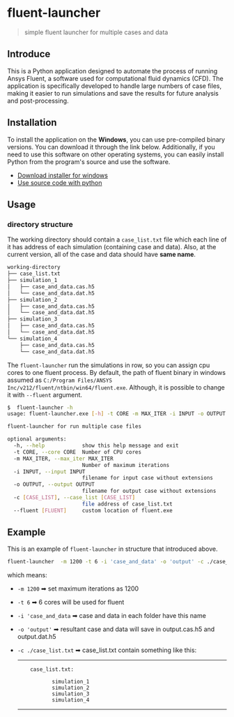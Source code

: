 # fluent-launcher
 > simple fluent launcher for multiple cases and data

## Introduce
This is a Python application designed to automate the process of running Ansys Fluent, a software used for computational fluid dynamics (CFD). The application is specifically developed to handle large numbers of case files, making it easier to run simulations and save the results for future analysis and post-processing.

## Installation
To install the application on the **Windows**, you can use pre-compiled binary versions. You can download it through the link below. Additionally, if you need to use this software on other operating systems, you can easily install Python from the program's source and use the software.

 - [Download installer for windows](https://github.com/J-Saeedi/fluent-launcher/releases/latest/download/fluent-launcher-setup.msi) 
  - [Use source code with python](https://github.com/J-Saeedi/fluent-launcher/archive/refs/heads/main.zip)

## Usage

### directory structure
The working directory should contain a `case_list.txt` file which each line of it has address of each simulation (containing case and data).
Also, at the current version, all of the case and data should have __same name__.
```bash
working-directory
├── case_list.txt
├── simulation_1
│   ├── case_and_data.cas.h5
│   └── case_and_data.dat.h5
├── simulation_2
│   ├── case_and_data.cas.h5
│   └── case_and_data.dat.h5
├── simulation_3
│   ├── case_and_data.cas.h5
│   └── case_and_data.dat.h5
└── simulation_4
    ├── case_and_data.cas.h5
    └── case_and_data.dat.h5
```
The `fluent-launcher` run the simulations in row, so you can assign cpu cores to one fluent process. By default, the path of fluent binary in windows assumed as 
`C:/Program Files/ANSYS Inc/v212/fluent/ntbin/win64/fluent.exe`. Although, it is possible to change it with `--fluent` argument.

```bash
$  fluent-launcher -h
usage: fluent-launcher.exe [-h] -t CORE -m MAX_ITER -i INPUT -o OUTPUT [-c [CASE_LIST]] [--fluent [FLUENT]]

fluent-launcher for run multiple case files

optional arguments:
  -h, --help            show this help message and exit
  -t CORE, --core CORE  Number of CPU cores
  -m MAX_ITER, --max_iter MAX_ITER
                        Number of maximum iterations
  -i INPUT, --input INPUT
                        filename for input case without extensions
  -o OUTPUT, --output OUTPUT
                        filename for output case without extensions
  -c [CASE_LIST], --case_list [CASE_LIST]
                        file address of case_list.txt
  --fluent [FLUENT]     custom location of fluent.exe
```

## Example
This is an example of `fluent-launcher` in structure that introduced above.
```bash
fluent-launcher  -m 1200 -t 6 -i 'case_and_data' -o 'output' -c ./case_list.txt
```
which means:
 - `-m 1200` ➡ set maximum iterations as 1200
 - `-t 6` ➡ 6 cores will be used for fluent
  - `-i 'case_and_data` ➡ case and data in each folder have this name
  - `-o 'output'` ➡ resultant case and data will save in output.cas.h5 and output.dat.h5
  - `-c ./case_list.txt` ➡ case_list.txt contain something like this:

    ---
            case_list.txt:
             
                   simulation_1
                   simulation_2
                   simulation_3
                   simulation_4
    ---